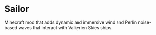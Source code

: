 # Sailor
Minecraft mod that adds dynamic and immersive wind and Perlin noise-based waves that interact with Valkyrien Skies ships.